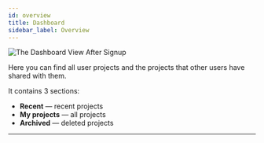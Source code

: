 ```yaml
---
id: overview
title: Dashboard
sidebar_label: Overview
---
```


![The Dashboard View After Signup](/scr/dashboard-general.png)

Here you can find all user projects and the projects that other users have shared with them.

It contains 3 sections:

-   **Recent** — recent projects
-   **My projects** — all projects
-   **Archived** — deleted projects

---
